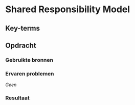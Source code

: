 # **Shared Responsibility Model**



## **Key-terms**



## **Opdracht**



### **Gebruikte bronnen**

### **Ervaren problemen**

*Geen*

### **Resultaat**

